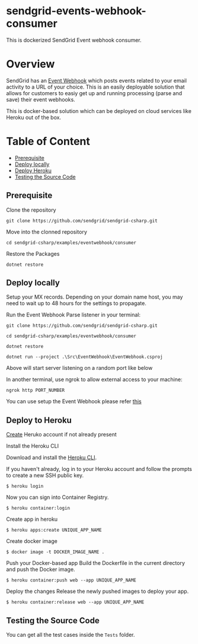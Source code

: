 # sendgrid-events-webhook-consumer
This is dockerized SendGrid Event webhook consumer.
# Overview

SendGrid has an [Event Webhook](https://sendgrid.com/docs/API_Reference/Event_Webhook/event.html) which posts events related to your email activity to a URL of your choice. This is an easily deployable solution that allows for customers to easiy get up and running processing (parse and save) their event webhooks. 

This is docker-based solution which can be deployed on cloud services like Heroku out of the box.

# Table of Content
- [Prerequisite](#prerequisite)
- [Deploy locally](#deploy_locally)
- [Deploy Heroku](#deploy_heroku)
- [Testing the Source Code](#testing_the_source_code)

<a name="prerequisite"></a>
## Prerequisite

Clone the repository
```
git clone https://github.com/sendgrid/sendgrid-csharp.git
```

Move into the clonned repository
```
cd sendgrid-csharp/examples/eventwebhook/consumer
```

Restore the Packages
```
dotnet restore
```

<a name="deploy_locally"></a>
## Deploy locally
Setup your MX records. Depending on your domain name host, you may need to wait up to 48 hours for the settings to propagate.

Run the Event Webhook Parse listener in your terminal:
```
git clone https://github.com/sendgrid/sendgrid-csharp.git

cd sendgrid-csharp/examples/eventwebhook/consumer

dotnet restore

dotnet run --project .\Src\EventWebhook\EventWebhook.csproj
```
Above will start server listening on a random port like below

In another terminal, use ngrok to allow external access to your machine:
```
ngrok http PORT_NUMBER
```

You can use setup the Event Webhook please refer [this](https://sendgrid.com/docs/API_Reference/Event_Webhook/getting_started_event_webhook.html#-Getting-started)

<a name="deploy_heroku"></a>
## Deploy to Heroku

[Create](https://signup.heroku.com/) Heruko account if not already present

Install the Heroku CLI

Download and install the [Heroku CLI](https://devcenter.heroku.com/articles/heroku-command-line).

If you haven't already, log in to your Heroku account and follow the prompts to create a new SSH public key.
```
$ heroku login
```

Now you can sign into Container Registry.
```
$ heroku container:login
```

Create app in heroku
```
$ heroku apps:create UNIQUE_APP_NAME
```

Create docker image
```
$ docker image -t DOCKER_IMAGE_NAME .
```

Push your Docker-based app
Build the Dockerfile in the current directory and push the Docker image.
```
$ heroku container:push web --app UNIQUE_APP_NAME
```

Deploy the changes
Release the newly pushed images to deploy your app.
```
$ heroku container:release web --app UNIQUE_APP_NAME
```

<a name="testing_the_source_code"></a>
## Testing the Source Code
You can get all the test cases inside the `Tests` folder.
